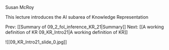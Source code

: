 ﻿Susan McRoy

This lecture introduces the AI subarea of Knowledge Representation

Prev: [[Summary of 09_2_fol_inference_KR_21|Summary]]
Next: [[A working definition of KR 09_KR_Intro21|A working definition of KR]]

![[09_KR_Intro21_slide_0.jpg]]
